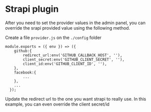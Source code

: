 # Strapi plugin

After you need to set the provider values in the admin panel, you can override the srapi provided value using the following method.

Create a file `provider.js` on the `./config` folder

```
module.exports = ({ env }) => ({
    github:{
        redirect_url:env('GITHUB_CALLBACK_HOST', ''),
        client_secret:env('GITHUB_CLIENT_SECRET', ''),
        client_id:env('GITHUB_CLIENT_ID', ''),
    },
    facebook:{
        ...
    },
    ...
  });

```

Update the redirect url to the one you want strapi to really use.
In this example, you can even override the client secret/id
